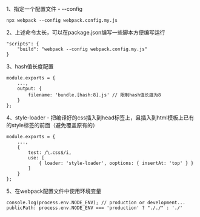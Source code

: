 1、指定一个配置文件 - --config

```
npx webpack --config webpack.config.my.js
```

2、上述命令太长，可以在package.json编写一些脚本方便编写运行

```
"scripts": {
	"build": "webpack --config webpack.config.my.js"
}
```

3、hash值长度配置

```
module.exports = {
	...,
	output: {
		filename: 'bundle.[hash:8].js' // 限制hash值长度为8
	}
};
```

4、style-loader - 把编译好的css插入到head标签上，且插入到html模板上已有的style标签的前面（避免覆盖原有的）

```
module.exports = {
	...,
	{ 
        test: /\.css$/i, 
        use: [
        	{ loader: 'style-loader', ooptions: { insertAt: 'top' } }
        ] 
	}
};
```

5、在webpack配置文件中使用环境变量

```
console.log(process.env.NODE_ENV); // production or development...
publicPath: process.env.NODE_ENV === 'production' ? "././" : './'
```


